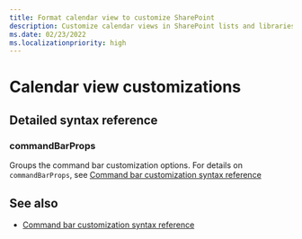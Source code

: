 ```yaml
---
title: Format calendar view to customize SharePoint
description: Customize calendar views in SharePoint lists and libraries 
ms.date: 02/23/2022
ms.localizationpriority: high
---
```


# Calendar view customizations

## Detailed syntax reference

### commandBarProps

Groups the command bar customization options. For details on `commandBarProps`, see [Command bar customization syntax reference](./view-commandbar-formatting.md)

## See also
- [Command bar customization syntax reference](./view-commandbar-formatting.md)